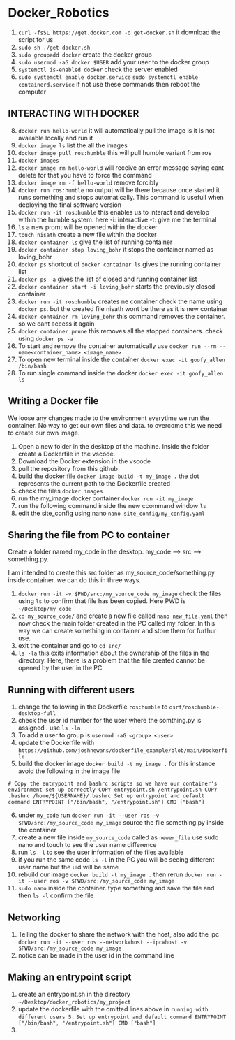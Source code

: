 # Docker_Robotics
1. `curl -fsSL https://get.docker.com -o get-docker.sh` it download the script for us
2. `sudo sh ./get-docker.sh`
3. `sudo groupadd docker`
   create the docker group
4. `sudo usermod -aG docker $USER`
   add your user to the docker group
5. `systemctl is-enabled docker`
   check the server enabled
6. `sudo systemctl enable docker.service` `sudo systemctl enable containerd.service`
   if not use these commands then reboot the computer
   
INTERACTING WITH DOCKER
----------------------
8. `docker run hello-world`
   it will automatically pull the image is it is not available locally and run it
9. `docker image ls` list the all the images
10. `docker image pull ros:humble` this will pull humble variant from ros
11. `docker images`
12. `docker image rm hello-world` will receive an error message saying cant delete for that you have to force the command
13. `docker image rm -f hello-world` remove forcibly
14. `docker run ros:humble` no output will be there because once started it runs something and stops automatically. This command is usefull when deploying the final software version
15. `docker run -it ros:humble` this enables us to interact and develop within the humble system. here -i: interactive -t: give me the terminal
16. `ls` a new promt will be opened within the docker
17. `touch nisath` create a new file within the docker
18. `docker container ls` give the list of running container
19. `docker container stop loving_bohr` it stops the container named as loving_bohr
20. `docker ps` shortcut of `docker container ls` gives the running container list
21. `docker ps -a` gives the list of closed and running container list
22. `docker container start -i loving_bohr` starts the previously closed container
23. `docker run -it ros:humble` creates ne container check the name using `docker ps`. but the created file nisath wont be there as it is new container
24. `docker container rm loving_bohr` this command removes the container. so we cant access it again
25. `docker container prune` this removes all the stopped containers. check using `docker ps -a`
26. To start and remove the container automatically use `docker run --rm --name<container_name> <image_name>`
27. To open new terminal inside the container `docker exec -it goofy_allen /bin/bash`
28. To run single command inside the docker `docker exec -it goofy_allen ls`

Writing a Docker file
---------------------
We loose any changes made to the environment everytime we run the container. No way to get our own files and data. to overcome this we need to create our own image. 

1. Open a new folder in the desktop of the machine. Inside the folder create a Dockerfile in the vscode.
2. Download the Docker extension in the vscode
3. pull the repository from this github
4. build the docker file `docker image build -t my_image .` the dot represents the current path to the Dockerfile created
5. check the files `docker images`
6. run the my_image docker container `docker run -it my_image`
7. run the following command inside the new ccommand window `ls`
8. edit the site_config using nano `nano site_config/my_config.yaml`

Sharing the file from PC to container
-------------------------------------
Create a folder named my_code in the desktop. my_code --> src --> something.py.

I am intended to create this src folder as my_source_code/something.py inside container. we can do this in three ways.

1. `docker run -it -v $PWD/src:/my_source_code my_image` check the files using `ls` to confirm that file has been copied. Here PWD is `~/Desktop/my_code`
2. `cd my_source_code/` and create a new file called `nano new_file.yaml` then now check the main folder created in the PC called my_folder. In this way we can create something in container and store them for furthur use.
3. exit the container and go to `cd src/`
4. `ls -la` this exits information about the ownership of the files in the directory. Here, there is a problem that the file created cannot be opened by the user in the PC

Running with different users
---------------------------
1. change the following in the Dockerfile `ros:humble` to `osrf/ros:humble-desktop-full`
2. check the user id number for the user where the somthing.py is assigned . use `ls -ln` 
3. To add a user to group is `usermod -aG <group> <user>`
4. update the Dockerfile with `https://github.com/joshnewans/dockerfile_example/blob/main/Dockerfile`
5. build the docker image `docker build -t my_image .` for this instance avoid the following in the image file
   
`# Copy the entrypoint and bashrc scripts so we have our container's environment set up correctly
COPY entrypoint.sh /entrypoint.sh
COPY .bashrc /home/${USERNAME}/.bashrc
Set up entrypoint and default command
ENTRYPOINT ["/bin/bash", "/entrypoint.sh"]
CMD ["bash"]`

6. under `my_code` run `docker run -it --user ros -v $PWD/src:/my_source_code my_image` source the file something.py inside the container
7. create a new file inside `my_source_code` called as `newer_file` use sudo nano and touch to see the user name difference
8. run `ls -l` to see the user information of the files available
9. if you run the same code `ls -l` in the PC you will be seeing different user name but the uid will be same
10. rebuild our image `docker build -t my_image .` then rerun `docker run -it --user ros -v $PWD/src:/my_source_code my_image`
11. `sudo nano` inside the container. type something and save the file and then `ls -l` confirm the file

Networking
-----------
1. Telling the docker to share the network with the host, also add the ipc `docker run -it --user ros --network=host --ipc=host -v $PWD/src:/my_source_code my_image`
2. notice can be made in the user id in the command line 

Making an entrypoint script
---------------------------
1. create an entrypoint.sh in the directory `~/Desktop/docker_robotics/my_project`
2. update the dockerfile with the omitted lines above in `running with different users 5.`
   `Set up entrypoint and default command
ENTRYPOINT ["/bin/bash", "/entrypoint.sh"]
CMD ["bash"]`
3. 

